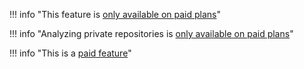 <!--paid-start-->
!!! info "This feature is [only available on paid plans](https://www.codacy.com/pricing)"
<!--paid-end-->

<!--paid-private-repositories-start-->
!!! info "Analyzing private repositories is [only available on paid plans](https://www.codacy.com/pricing)"
<!--paid-private-repositories-end-->

<!--paid-feature-start-->
!!! info "This is a [paid feature](https://www.codacy.com/pricing)"
<!--paid-feature-end-->
